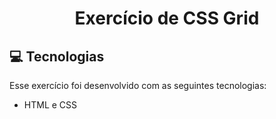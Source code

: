 <h1 align="center"> Exercício de CSS Grid </h1>

## 💻 Tecnologias

Esse exercício foi desenvolvido com as seguintes tecnologias:

- HTML e CSS
